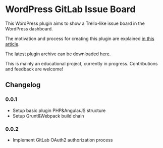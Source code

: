 # WordPress GitLab Issue Board

This WordPress plugin aims to show a Trello-like issue board in the WordPress dashboard.

The motivation and process for creating this plugin are explained [in this article](https://developpeur-web-toulouse.fr/2017/10/08/a-trello-like-board-for-gitlab-issues-in-wordpress-with-angularjs/).

The latest plugin archive can be downloaded [here](https://developpeur-web-toulouse.fr/wordpress/gitlab-issue-board/).

This is mainly an educational project, currently in progress. Contributions and feedback are welcome!

## Changelog

### 0.0.1

- Setup basic plugin PHP&AngularJS structure
- Setup Grunt&Webpack build chain

### 0.0.2

- Implement GitLab OAuth2 authorization process
